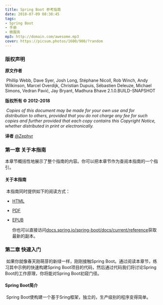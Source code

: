 ```yaml
---
title: Spring Boot 参考指南
date: 2018-07-09 08:38:45
tags: 
- Spring Boot
- 手册
- 微服务
mp3: http://domain.com/awesome.mp3
cover: https://picsum.photos/1600/900/?random
---
```


### 版权声明

**原文作者**

​	Phillip Webb, Dave Syer, Josh Long, Stéphane Nicoll, Rob Winch, Andy Wilkinson, Marcel Overdijk, Christian Dupuis, Sébastien Deleuze, Michael Simons, Vedran Pavić, Jay Bryant, Madhura Bhave
2.1.0.BUILD-SNAPSHOT

**版权所有 © 2012-2018**

​       *Copies of this document may be made for your own use and for distribution to others, provided that you do not charge any fee for such copies and further provided that each copy contains this Copyright Notice, whether distributed in print or electronically.*

**译者**     [@Zephyr](https://github.com/zephyr-dh)



### 第一章 关于本指南

​	本章节概括性地展示了整个指南的内容。你可以把本章节作为查阅本指南的一个指引。

#### 关于本指南

​	本指南同时提供如下的阅读方式：

- [HTML](https://docs.spring.io/spring-boot/docs/2.1.0.BUILD-SNAPSHOT/reference/html/)

- [PDF](https://docs.spring.io/spring-boot/docs/2.1.0.BUILD-SNAPSHOT/reference/pdf/spring-boot-reference.pdf)

- [EPUB](https://docs.spring.io/spring-boot/docs/2.1.0.BUILD-SNAPSHOT/reference/epub/spring-boot-reference.epub)

  你也可以直接访问[docs.spring.io/spring-boot/docs/current/reference](https://docs.spring.io/spring-boot/docs/current/reference)获取最新的副本。

### 第二章 快速入门

​	如果你就像春天刚萌芽的新绿一样，刚刚接触Spring Boot。通过阅读本章节，练习其中示例的快速构建Spring Boot项目的代码，然后通过代码我们将讨论Spring Boot的工作原理，你将能对Spring Boot初窥门径。

#### Spring Boot简介

​	Spring Boot使构建一个基于Sring框架，独立的，生产级别的程序变得简单。